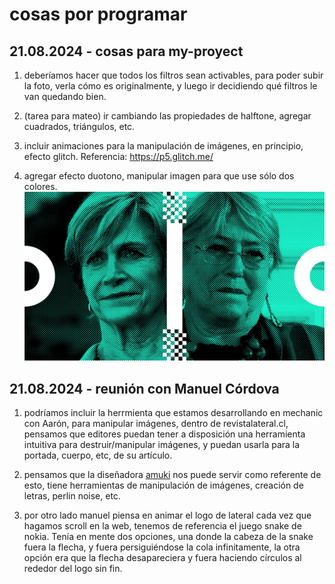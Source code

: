 # cosas por programar

## 21.08.2024 - cosas para my-proyect

1. deberíamos hacer que todos los filtros sean activables, para poder subir la foto, verla cómo es originalmente, y luego ir decidiendo qué filtros le van quedando bien.

2. (tarea para mateo) ir cambiando las propiedades de halftone, agregar cuadrados, triángulos, etc.

3. incluir animaciones para la manipulación de imágenes, en principio, efecto glitch. 
Referencia: https://p5.glitch.me/ 

4. agregar efecto duotono, manipular imagen para que use sólo dos colores. ![imagen de referencia](ima_568821d.jpeg) 

## 21.08.2024 - reunión con Manuel Córdova

1. podríamos incluir la herrmienta que estamos desarrollando en mechanic con Aarón, para manipular imágenes, dentro de revistalateral.cl, pensamos que editores puedan tener a disposición una herramienta intuitiva para destruir/manipular imágenes, y puedan usarla para la portada, cuerpo, etc, de su artículo.

2. pensamos que la diseñadora [amuki](https://amuki.com.ec/amuki-tools/) nos puede servir como referente de esto, tiene herramientas de manipulación de imágenes, creación de letras, perlin noise, etc. 

3. por otro lado manuel piensa en animar el logo de lateral cada vez que hagamos scroll en la web, tenemos de referencia el juego snake de nokia. Tenía en mente dos opciones, una donde la cabeza de la snake fuera la flecha, y fuera persiguiéndose la cola infinitamente, la otra opción era que la flecha desapareciera y fuera haciendo círculos al rededor del logo sin fin.

